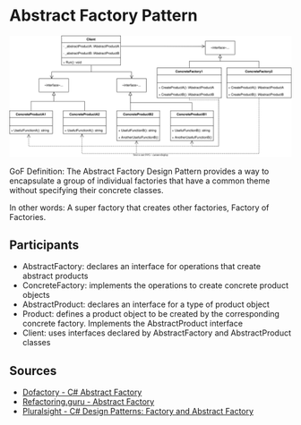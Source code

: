 # Abstract Factory Pattern

![Abstract Factory UML Diagram](AbstractFactory.svg)

GoF Definition: The Abstract Factory Design Pattern provides a way to encapsulate a group of individual factories that have a common theme without specifying their concrete classes.

In other words: A super factory that creates other factories, Factory of Factories.

## Participants
- AbstractFactory: declares an interface for operations that create abstract products
- ConcreteFactory: implements the operations to create concrete product objects
- AbstractProduct: declares an interface for a type of product object
- Product: defines a product object to be created by the corresponding concrete factory. Implements the AbstractProduct interface
- Client: uses interfaces declared by AbstractFactory and AbstractProduct classes

## Sources
- [Dofactory - C# Abstract Factory](https://www.dofactory.com/net/abstract-factory-design-pattern)
- [Refactoring.guru - Abstract Factory](https://refactoring.guru/design-patterns/abstract-factory)
- [Pluralsight - C# Design Patterns: Factory and Abstract Factory](https://app.pluralsight.com/library/courses/c-sharp-design-patterns-factory-abstract/table-of-contents)
